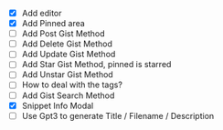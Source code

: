 - [X]  Add editor
- [X]  Add Pinned area
- [ ] Add Post Gist Method
- [ ] Add Delete Gist Method
- [ ] Add Update Gist Method
- [ ] Add Star Gist Method, pinned is starred
- [ ] Add Unstar Gist Method
- [ ] How to deal with the tags?
- [ ] Add Gist Search Method
- [X] Snippet Info Modal
- [ ] Use Gpt3 to generate Title / Filename / Description